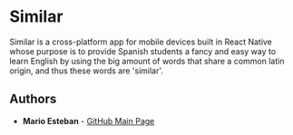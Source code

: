 # Similar
Similar is a cross-platform app for mobile devices built in React Native whose purpose is to provide Spanish students a fancy and easy way to learn English by using the big amount of words that share a common latin origin, and thus these words are 'similar'.

## Authors

* **Mario Esteban**  - [GitHub Main Page](https://github.com/marioesuc)
